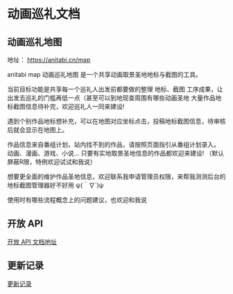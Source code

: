 # 动画巡礼文档

## 动画巡礼地图

地址： https://anitabi.cn/map

anitabi map 动画巡礼地图 是一个共享动画取景圣地地标与截图的工具。

当前目标功能是共享每一个巡礼人出发前都要做的整理 地标、截图 工序成果，让出发去巡礼的门槛再低一点（甚至可以到地现查周围有哪些动画圣地 大量作品地标截图信息待补完，欢迎巡礼人一同来建设!

遇到个别作品地标想补充，可以在地图对应坐标点击，投稿地标截图信息，待审核后就会显示在地图上。

作品信息来自番组计划，站内找不到的作品，请按照页面指引从番组计划录入。 动画、漫画、游戏、小说… 只要有实地取景圣地信息的作品都欢迎来建设! （默认屏蔽R限，特例欢迎试试和我说）

想要更全面的维护作品圣地信息，欢迎联系我申请管理员权限，来帮我测测后台的地标截图管理器好不好用 ψ(｀∇´)ψ

使用时有哪些流程概念上的问题建议，也欢迎和我说


## 开放 API
[开放 API 文档地址](api.md)

## 更新记录
[更新记录](CHANGELOG.md)
